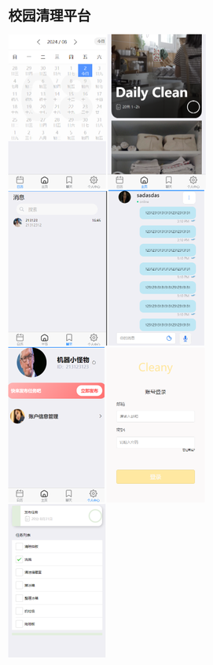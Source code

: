 # 校园清理平台

<img src="\show\Snipaste_2024-08-02_22-10-21.png" style="zoom:50%;" />

<img src="\show\Snipaste_2024-08-02_22-10-13.png" style="zoom:50%;" />

<img src="\show\Snipaste_2024-08-02_22-09-20.png" style="zoom:50%;" />

<img src="\show\Snipaste_2024-08-02_22-09-30.png" style="zoom:50%;" />

<img src="\show\Snipaste_2024-08-02_22-09-39.png" style="zoom:50%;" />

<img src="\show\Snipaste_2024-08-02_22-09-49.png" style="zoom:50%;" />

<img src="\show\Snipaste_2024-08-02_22-10-01.png" style="zoom:50%;" />
